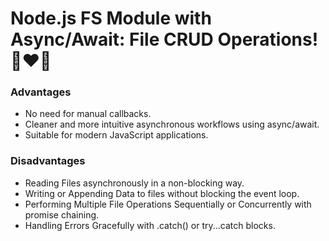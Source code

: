 # Node.js FS Module with Async/Await: File CRUD Operations! 🚀❤️‍🔥

### Advantages

- No need for manual callbacks.
- Cleaner and more intuitive asynchronous workflows using async/await.
- Suitable for modern JavaScript applications.

### Disadvantages

- Reading Files asynchronously in a non-blocking way.
- Writing or Appending Data to files without blocking the event loop.
- Performing Multiple File Operations Sequentially or Concurrently with promise chaining.
- Handling Errors Gracefully with .catch() or try...catch blocks.
